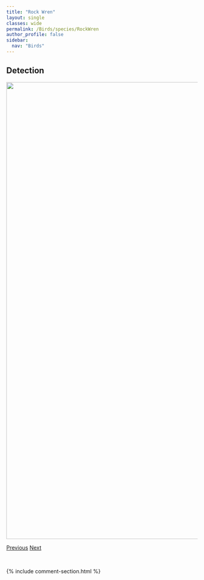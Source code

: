 ```yaml
---
title: "Rock Wren"
layout: single
classes: wide
permalink: /Birds/species/RockWren
author_profile: false
sidebar:
  nav: "Birds"
---
```


<h2>Detection</h2>

<a href="https://drive.google.com/uc?export=view&id=1Btt4hzMX6yMOa3PVf7_zD44Fne4mPQIc">
<img src="https://drive.google.com/uc?export=view&id=1Btt4hzMX6yMOa3PVf7_zD44Fne4mPQIc" height = "1200" width = "800">
</a>


<a href="/DevelopmentWebsite/Birds/species/RockPigeon" class="pagination--pager" title="Columba livia">Previous</a> <a href="/DevelopmentWebsite/Birds/species/RedtailedHawk" class="pagination--pager" title="Buteo jamaicensis">Next</a>

<p>&nbsp;</p>

{% include comment-section.html %}
